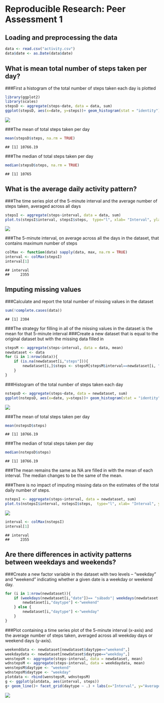 # Reproducible Research: Peer Assessment 1



## Loading and preprocessing the data

```r
data <- read.csv("activity.csv")
data$date <- as.Date(data$date)
```


## What is mean total number of steps taken per day?
###First a histogram of the total number of steps taken each day is plotted

```r
library(ggplot2)
library(scales)
stepsD <- aggregate(steps~date, data = data, sum)
ggplot(stepsD, aes(x=date, y=steps))+ geom_histogram(stat = "identity")+scale_x_date(labels=date_format("%d-%b-%y"), breaks = "1 day") + theme(axis.text.x = element_text(angle=90))
```

![](PA1_template_files/figure-html/unnamed-chunk-2-1.png) 

###The mean of total steps taken per day

```r
mean(stepsD$steps, na.rm = TRUE)
```

```
## [1] 10766.19
```

###The median of total steps taken per day

```r
median(stepsD$steps, na.rm = TRUE)
```

```
## [1] 10765
```

## What is the average daily activity pattern?
###The time series plot of the 5-minute interval and the average number of steps taken, averaged across all days

```r
stepsI <- aggregate(steps~interval, data = data, sum)
plot.ts(stepsI$interval, stepsI$steps,  type="l", xlab= "Interval", ylab= "Steps")
```

![](PA1_template_files/figure-html/unnamed-chunk-5-1.png) 

###The 5-minute interval, on average across all the days in the dataset, that contains maximum number of steps

```r
colMax <- function(data) sapply(data, max, na.rm = TRUE)
interval <- colMax(stepsI)
interval[1]
```

```
## interval 
##     2355
```

## Imputing missing values
###Calculate and report the total number of missing values in the dataset

```r
sum(!complete.cases(data))
```

```
## [1] 2304
```
###The strategy for filling in all of the missing values in the dataset is the mean for that 5-minute interval
###Create a new dataset that is equal to the original dataset but with the missing data filled in

```r
stepsM <- aggregate(steps~interval, data = data, mean)
newdataset <- data
for (i in 1:nrow(data)){
    if (is.na(newdataset[i,"steps"])){
        newdataset[i,]$steps <- stepsM[stepsM$interval==newdataset[i, "interval"],"steps"] 
    }
}
```

###Histogram of the total number of steps taken each day

```r
nstepsD <- aggregate(steps~date, data = newdataset, sum)
ggplot(nstepsD, aes(x=date, y=steps))+ geom_histogram(stat = "identity")+scale_x_date(labels=date_format("%d-%b-%y"), breaks = "1 day") + theme(axis.text.x = element_text(angle=90))
```

![](PA1_template_files/figure-html/unnamed-chunk-9-1.png) 

###The mean of total steps taken per day

```r
mean(nstepsD$steps)
```

```
## [1] 10766.19
```

###The median of total steps taken per day

```r
median(nstepsD$steps)
```

```
## [1] 10766.19
```

###The mean remains the same as NA are filled in with the mean of each interval. The median changes to be the same of the mean.

###There is no impact of imputing missing data on the estimates of the total daily number of steps.

```r
nstepsI <- aggregate(steps~interval, data = newdataset, sum)
plot.ts(nstepsI$interval, nstepsI$steps,  type="l", xlab= "Interval", ylab= "Steps")
```

![](PA1_template_files/figure-html/unnamed-chunk-12-1.png) 

```r
interval <- colMax(nstepsI)
interval[1]
```

```
## interval 
##     2355
```

## Are there differences in activity patterns between weekdays and weekends?
###Create a new factor variable in the dataset with two levels – “weekday” and “weekend” indicating whether a given date is a weekday or weekend day.

```r
for (i in 1:nrow(newdataset)){
    if (weekdays(newdataset[i,"date"])== "sábado"| weekdays(newdataset[i,"date"])=="domingo"){
        newdataset[i,"daytype"] <-"weekend"
    } else {
        newdataset[i,"daytype"] <-"weekday"
    }
}
```

###Plot containing a time series plot of the 5-minute interval (x-axis) and the average number of steps taken, averaged across all weekday days or weekend days (y-axis).


```r
weekenddata <- newdataset[newdataset$daytype=="weekend",]
weekdaydata <- newdataset[newdataset$daytype=="weekday",]
wenstepsM <- aggregate(steps~interval, data = newdataset, mean)
wdnstepsM <- aggregate(steps~interval, data = weekdaydata, mean)
wenstepsM$daytype <- "weekend"
wdnstepsM$daytype <- "weekday"
plotdata <- rbind(wenstepsM, wdnstepsM)
g <- ggplot(plotdata, aes(interval, steps))
g+ geom_line()+ facet_grid(daytype ~ .) + labs(x="Interval", y="Average number of steps")
```

![](PA1_template_files/figure-html/unnamed-chunk-14-1.png) 

